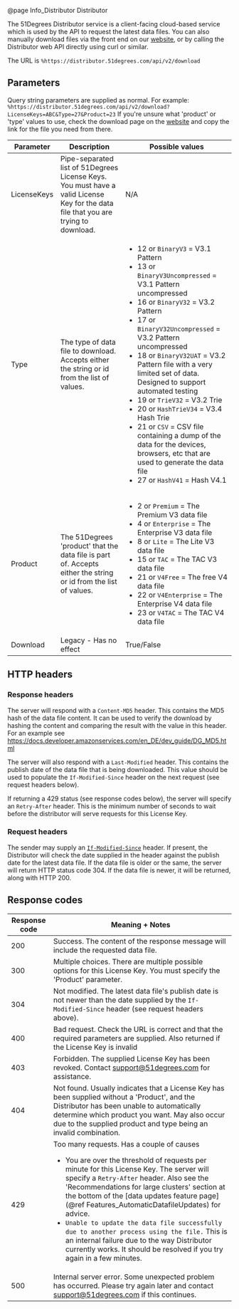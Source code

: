 @page Info_Distributor Distributor

The 51Degrees Distributor service is a client-facing cloud-based service which is used by the 
API to request the latest data files. You can also manually download files via the front end on
our [website](https://51degrees.com/developers/downloads/enhanced-device-data), or by calling the 
Distributor web API directly using curl or similar.

The URL is `%https://distributor.51degrees.com/api/v2/download`

## Parameters

Query string parameters are supplied as normal.
For example: `%https://distributor.51degrees.com/api/v2/download?LicenseKeys=ABC&Type=27&Product=23`
If you're unsure what 'product' or 'type' values to use, check the download page on the 
[website](https://51degrees.com/developers/downloads/enhanced-device-data) and copy the link
for the file you need from there.


| Parameter      | Description      | Possible values     |
|---|---|---|
| LicenseKeys    | Pipe-separated list of 51Degrees License Keys. You must have a valid License Key for the data file that you are trying to download. | N/A  |
| Type           | The type of data file to download. Accepts either the string or id from the list of values. | <ul><li>12 or `BinaryV3` = V3.1 Pattern</li><li>13 or `BinaryV3Uncompressed` = V3.1 Pattern uncompressed</li><li>16 or `BinaryV32` = V3.2 Pattern</li><li>17 or `BinaryV32Uncompressed` = V3.2 Pattern uncompressed</li><li>18 or `BinaryV32UAT` = V3.2 Pattern file with a very limited set of data. Designed to support automated testing</li><li>19 or `TrieV32` = V3.2 Trie</li><li>20 or `HashTrieV34` = V3.4 Hash Trie</li><li>21 or `CSV` = CSV file containing a dump of the data for the devices, browsers, etc that are used to generate the data file</li><li>27 or `HashV41` = Hash V4.1</li></ul> |
| Product        | The 51Degrees 'product' that the data file is part of. Accepts either the string or id from the list of values. | <ul><li>2 or `Premium` = The Premium V3 data file</li><li>4 or `Enterprise` = The Enterprise V3 data file</li><li>8 or `Lite` = The Lite V3 data file</li><li>15 or `TAC` = The TAC V3 data file</li><li>21 or `V4Free` = The free V4 data file</li><li>22 or `V4Enterprise` = The Enterprise V4 data file</li><li>23  or `V4TAC` = The TAC V4 data file</li></ul> |
| Download       | Legacy - Has no effect | True/False          |

## HTTP headers

### Response headers 

The server will respond with a `Content-MD5` header. This contains the MD5 hash of the data file content.
It can be used to verify the download by hashing the content and comparing the result with the value in this header. For an example see https://docs.developer.amazonservices.com/en_DE/dev_guide/DG_MD5.html 

The server will also respond with a `Last-Modified` header. This contains the publish date of the data file that is being downloaded.
This value should be used to populate the `If-Modified-Since` header on the next request (see request headers below).

If returning a 429 status (see response codes below), the server will specify an `Retry-After` header. This is the minimum number of seconds to wait before the distributor will serve requests for this License Key.

### Request headers

The sender may supply an [`If-Modified-Since`](https://developer.mozilla.org/en-US/docs/Web/HTTP/Headers/If-Modified-Since) header. If present, the Distributor will check the date supplied in the header against the publish date for the latest data file.
If the data file is older or the same, the server will return HTTP status code 304.
If the data file is newer, it will be returned, along with HTTP 200.

## Response codes

| Response code     | Meaning + Notes      |
|---|---|
| 200               | Success. The content of the response message will include the requested data file. |
| 300               | Multiple choices. There are multiple possible options for this License Key. You must specify the 'Product' parameter. |
| 304               | Not modified. The latest data file's publish date is not newer than the date supplied by the `If-Modified-Since` header (see request headers above). |
| 400               | Bad request. Check the URL is correct and that the required parameters are supplied. Also returned if the License Key is invalid |
| 403               | Forbidden. The supplied License Key has been revoked. Contact support@51degrees.com for assistance. |
| 404               | Not found. Usually indicates that a License Key has been supplied without a 'Product', and the Distributor has been unable to automatically determine which product you want. May also occur due to the supplied product and type being an invalid combination. | 
| 429               | Too many requests. Has a couple of causes <ul><li>You are over the threshold of requests per minute for this License Key. The server will specify a `Retry-After` header. Also see the 'Recommendations for large clusters' section at the bottom of the [data updates feature page](@ref Features_AutomaticDatafileUpdates) for advice.</li><li>`Unable to update the data file successfully due to another process using the file.` This is an internal failure due to the way Distributor currently works. It should be resolved if you try again in a few minutes.</li></ul> |
| 500               | Internal server error. Some unexpected problem has occurred. Please try again later and contact support@51degrees.com if this continues. |




